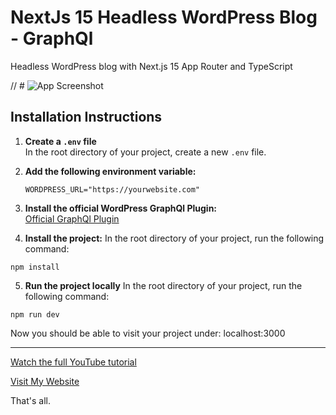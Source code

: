 # NextJs 15 Headless WordPress Blog - GraphQl
Headless WordPress blog with Next.js 15 App Router and TypeScript

// # ![App Screenshot](https://github.com/RaddyTheBrand/60_NextJs-Headless_WordPress_Blog/blob/main/screenshot.jjpg)

## Installation Instructions

1. **Create a `.env` file**  
   In the root directory of your project, create a new `.env` file.  

2. **Add the following environment variable:**  

   ```env
   WORDPRESS_URL="https://yourwebsite.com"

3. **Install the official WordPress GraphQl Plugin:**  
  [Official GraphQl Plugin](https://www.wpgraphql.com/)

4. **Install the project:** 
  In the root directory of your project, run the following command:

  `npm install`

5. **Run the project locally** 
  In the root directory of your project, run the following command:

  `npm run dev`

Now you should be able to visit your project under: localhost:3000

---

[Watch the full YouTube tutorial](https://raddy.dev)

[Visit My Website](https://raddy.dev)


That's all.
